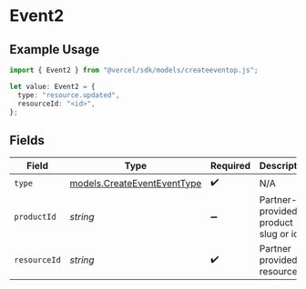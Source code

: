 # Event2

## Example Usage

```typescript
import { Event2 } from "@vercel/sdk/models/createeventop.js";

let value: Event2 = {
  type: "resource.updated",
  resourceId: "<id>",
};
```

## Fields

| Field                                                            | Type                                                             | Required                                                         | Description                                                      |
| ---------------------------------------------------------------- | ---------------------------------------------------------------- | ---------------------------------------------------------------- | ---------------------------------------------------------------- |
| `type`                                                           | [models.CreateEventEventType](../models/createeventeventtype.md) | :heavy_check_mark:                                               | N/A                                                              |
| `productId`                                                      | *string*                                                         | :heavy_minus_sign:                                               | Partner-provided product slug or id                              |
| `resourceId`                                                     | *string*                                                         | :heavy_check_mark:                                               | Partner provided resource ID                                     |